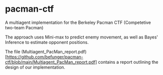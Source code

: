# pacman-ctf
A multiagent implementation for the Berkeley Pacman CTF (Competetive two-team Pacman)

The approach uses Mini-max to predict enemy movement, as well as Bayes' Inference to estimate opponent positions.

The file (Multiagent_PacMan_report.pdf)[https://github.com/befunger/pacman-ctf/blob/main/Multiagent_PacMan_report.pdf] contains a report outlining the design of our implementation.
